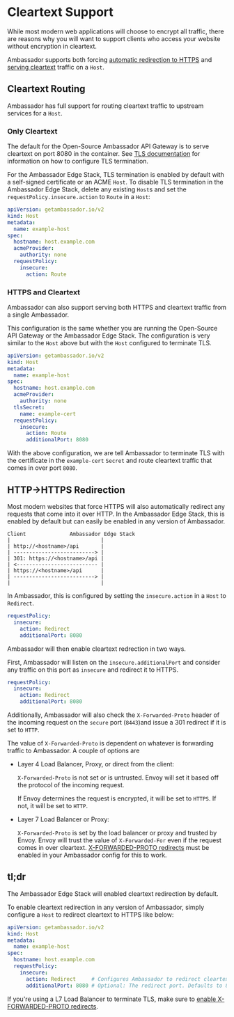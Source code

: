# Cleartext Support

While most modern web applications will choose to encrypt all traffic, there
are reasons why you will want to support clients who access your website
without encryption in cleartext.

Ambassador supports both forcing
[automatic redirection to HTTPS](#http---https-redirection) and
[serving cleartext](#cleartext-routing) traffic on a `Host`.

## Cleartext Routing

Ambassador has full support for routing cleartext traffic to upstream services
for a `Host`.

### Only Cleartext

The default for the Open-Source Ambassador API Gateway is to serve cleartext on
port 8080 in the container. See [TLS documentation](../) for information on
how to configure TLS termination.

For the Ambassador Edge Stack, TLS termination is enabled by default with a
self-signed certificate or an ACME `Host`. To disable TLS termination in the
Ambassador Edge Stack, delete any existing `Host`s and set the
`requestPolicy.insecure.action` to `Route` in a `Host`:

```yaml
apiVersion: getambassador.io/v2
kind: Host
metadata:
  name: example-host
spec:
  hostname: host.example.com
  acmeProvider:
    authority: none
  requestPolicy:
    insecure:
      action: Route
```

### HTTPS and Cleartext

Ambassador can also support serving both HTTPS and cleartext traffic from a
single Ambassador.

This configuration is the same whether you are running the Open-Source API
Gateway or the Ambassador Edge Stack. The configuration is very similar to the
`Host` above but with the `Host` configured to terminate TLS.

```yaml
apiVersion: getambassador.io/v2
kind: Host
metadata:
  name: example-host
spec:
  hostname: host.example.com
  acmeProvider:
    authority: none
  tlsSecret:
    name: example-cert
  requestPolicy:
    insecure:
      action: Route
      additionalPort: 8080
```

With the above configuration, we are tell Ambassador to terminate TLS with the
certificate in the `example-cert` `Secret` and route cleartext traffic that
comes in over port `8080`.

## HTTP->HTTPS Redirection

Most modern websites that force HTTPS will also automatically redirect any
requests that come into it over HTTP. In the Ambassador Edge Stack, this is
enabled by default but can easily be enabled in any version of Ambassador.

```
Client              Ambassador Edge Stack
|                             |
| http://<hostname>/api       |
| --------------------------> |
| 301: https://<hostname>/api |
| <-------------------------- |
| https://<hostname>/api      |
| --------------------------> |
|                             |
```

In Ambassador, this is configured by setting the
`insecure.action` in a `Host` to `Redirect`.

```yaml
requestPolicy:
  insecure:
    action: Redirect
    additionalPort: 8080
```

Ambassador will then enable cleartext redrection in two ways.

First, Ambassador will listen on the `insecure.additionalPort` and consider any
traffic on this port as `insecure` and redirect it to HTTPS.

```yaml
requestPolicy:
  insecure:
    action: Redirect
    additionalPort: 8080
```

Additionally, Ambassador will also check the `X-Forwarded-Proto` header of
the incoming request on the `secure` port (`8443`)and issue a 301 redirect if
it is set to `HTTP`.

The value of `X-Forwarded-Proto` is dependent on whatever is forwarding traffic
to Ambassador. A couple of options are

- Layer 4 Load Balancer, Proxy, or direct from the client:

   `X-Forwarded-Proto`  is not set or is untrusted. Envoy will set it based
   off the protocol of the incoming request.

   If Envoy determines the request is encrypted, it will be set to `HTTPS`. If
   not, it will be set to `HTTP`.

- Layer 7 Load Balancer or Proxy:

   `X-Forwarded-Proto` is set by the load balancer or proxy and trusted by
   Envoy. Envoy will trust the value of `X-Forwarded-For` even if the request
   comes in over cleartext.
   [X-FORWARDED-PROTO redirects](../../../using/redirects#x-forwarded-proto-redirect)
   must be enabled in your Ambassador config for this to work.

## tl;dr

The Ambassador Edge Stack will enabled cleartext redirection by default.

To enable cleartext redirection in any version of Ambassador, simply configure
a `Host` to redirect cleartext to HTTPS like below:

```yaml
apiVersion: getambassador.io/v2
kind: Host
metadata:
  name: example-host
spec:
  hostname: host.example.com
  requestPolicy:
    insecure:
      action: Redirect     # Configures Ambassador to redirect cleartext
      additionalPort: 8080 # Optional: The redirect port. Defaults to 8080
```

If you're using a L7 Load Balancer to terminate TLS, make sure to [enable X-FORWARDED-PROTO redirects](../../../using/redirects#x-forwarded-proto-redirect).

